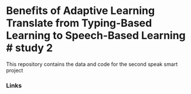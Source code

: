 # Benefits of Adaptive Learning Translate from Typing-Based Learning to Speech-Based Learning # study 2

This repository contains the data and code for the second speak smart project  

### Links
